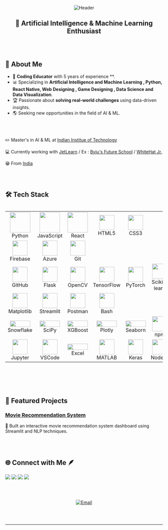 
<!-- aarshichaturvedi/aarshichaturvedi GitHub Profile README -->

<p align="center">
  <img src="https://capsule-render.vercel.app/api?type=waving&height=280&color=0:1D2671,100:C33764&text=👋%20Hello,%20I'm%20Aarshi%20Chaturvedi!&fontSize=45&fontColor=ffffff&fontAlignY=40&animation=twinkling" alt="Header">
</p>


<h2 align="center">🚀 Artificial Intelligence & Machine Learning Enthusiast </h2>

<br><br>

## 🌟 About Me

- 🧠 **Coding Educator** with 5 years of experience **.
- 📊 Specializing in **Artificial Intelligence and Machine Learning , Python, React Native, Web Designing , Game Designing , Data Science and Data Visualization**.
- 🏆 Passionate about **solving real-world challenges** using data-driven insights.
- 🌎 Seeking new  opportunities in the field of AI & ML.

<br><br>

✏️ Master's in AI & ML at [Indian Institue of Technology](https://www.iitk.ac.in/)


💻 Currently working with [JetLearn](https://www.jetlearn.com/) / 
 Ex : [Byju's Future School](https://byjus.com/us/futureschool/code/) /
      [WhiteHat Jr.](https://www.whitehatjr.com/)
                          
                          


😁 From [India](https://www.incredibleindia.org/content/incredible-india-v2/en.html)




<br><br>


## 🛠️ Tech Stack

<div style="display: flex; align-items: flex-start; align: center">
  <table align="center">
    <tr>
      <td align="center" width="96">
        <img src="https://techstack-generator.vercel.app/python-icon.svg" width="65" height="65" />
        <br>Python
      </td>
<!--       <td align="center" width="96">
        <img src="https://techstack-generator.vercel.app/cpp-icon.svg" width="65" height="65" />
        <br>C++
      </td> -->
      <td align="center" width="96">
        <img src="https://techstack-generator.vercel.app/js-icon.svg" width="65" height="65" />
        <br>JavaScript
      </td>
      <td align="center" width="96">
        <img src="https://techstack-generator.vercel.app/react-icon.svg" width="65" height="65" />
        <br>React
      </td>
<!--       <td align="center" width="96">
        <img src="https://skillicons.dev/icons?i=go" width="48" height="48" />
        <br>Go
      </td> -->
<!--       <td align="center" width="96">
        <img src="https://skillicons.dev/icons?i=bash" width="48" height="48" />
        <br>Bash
      </td> -->
      <td align="center" width="96">
        <img src="https://skillicons.dev/icons?i=html" width="48" height="48" />
        <br>HTML5
      </td>
      <td align="center" width="96">
        <img src="https://skillicons.dev/icons?i=css" width="48" height="48" />
        <br>CSS3
      </td>
<!--       <td align="center" width="96">
        <img src="https://skillicons.dev/icons?i=c" width="48" height="48" />
        <br>C
      </td> -->
    </tr>
    <tr>
<!--       <td align="center" width="96">
        <img src="https://skillicons.dev/icons?i=mysql" width="48" height="48" />
        <br>MySQL
      </td> -->
<!--       <td align="center" width="96">
        <img src="https://skillicons.dev/icons?i=postgres" width="48" height="48" />
        <br>PostgreSQL
      </td> -->
<!--       <td align="center" width="96">
        <img src="https://skillicons.dev/icons?i=mongodb" width="48" height="48" />
        <br>MongoDB
      </td> -->
<!--       <td align="center" width="96">
        <img src="https://skillicons.dev/icons?i=sqlite" width="48" height="48" />
        <br>SQLite
      </td> -->
      <td align="center" width="96">
        <img src="https://skillicons.dev/icons?i=firebase" width="48" height="48" />
        <br>Firebase
      </td>
      <td align="center" width="96">
        <img src="https://skillicons.dev/icons?i=azure" width="48" height="48" />
        <br>Azure
      </td>
<!--       <td align="center" width="96">
        <img src="https://skillicons.dev/icons?i=gcp" width="48" height="48" />
        <br>GCP
      </td> -->
<!--       <td align="center" width="96">
        <img src="https://skillicons.dev/icons?i=docker" width="48" height="48" />
        <br>Docker
      </td> -->
      <td align="center" width="96">
        <img src="https://skillicons.dev/icons?i=git" width="48" height="48" />
        <br>Git
      </td>
    </tr>
    <tr>
      <td align="center" width="96">
        <img src="https://skillicons.dev/icons?i=github" width="48" height="48" />
        <br>GitHub
      </td>
      <td align="center" width="96">
        <img src="https://skillicons.dev/icons?i=flask" width="48" height="48" />
        <br>Flask
      </td>
<!--       <td align="center" width="96">
        <img src="https://skillicons.dev/icons?i=django" width="48" height="48" />
        <br>Django
      </td> -->
      <td align="center" width="96">
        <img src="https://skillicons.dev/icons?i=opencv" width="48" height="48" />
        <br>OpenCV
      </td>
      <td align="center" width="96">
        <img src="https://skillicons.dev/icons?i=tensorflow" width="48" height="48" />
        <br>TensorFlow
      </td>
      <td align="center" width="96">
        <img src="https://skillicons.dev/icons?i=pytorch" width="48" height="48" />
        <br>PyTorch
      </td>
      <td align="center" width="96">
        <img src="https://skillicons.dev/icons?i=scikitlearn" width="48" height="48" />
        <br>Scikit-learn
      </td>
      <td align="center" width="96">
        <img src="https://img.shields.io/badge/numpy-%23013243.svg?style=plastic&logo=numpy&logoColor=white" width="48" height="48" />
        <br>NumPy
      </td>
      <td align="center" width="96">
        <img src="https://img.shields.io/badge/pandas-%23150458.svg?style=plastic&logo=pandas&logoColor=white" width="48" height="48" />
        <br>Pandas
      </td>
    </tr>
    <tr>
      <td align="center" width="96">
        <img src="https://img.shields.io/badge/Matplotlib-%23ffffff.svg?style=plastic&logo=Matplotlib&logoColor=black" width="48" height="48" />
        <br>Matplotlib
      </td>
      <td align="center" width="96">
        <img src="https://img.shields.io/badge/Streamlit-%23FE4B4B.svg?style=plastic&logo=streamlit&logoColor=white" width="48" height="48" />
        <br>Streamlit
      </td>
<!--       <td align="center" width="96">
        <img src="https://img.shields.io/badge/mlflow-%23d9ead3.svg?style=flat&logo=numpy&logoColor=blue" width="65" height="20" />
        <br>MLflow
      </td> -->
<!--       <td align="center" width="96">
        <img src="https://img.shields.io/badge/Apache%20Airflow-017CEE?style=flat&logo=Apache%20Airflow&logoColor=white" width="65" height="20" />
        <br>Airflow
      </td> -->
<!--       <td align="center" width="96">
        <img src="https://img.shields.io/badge/Apache%20Spark-FDEE21?style=flat&logo=apachespark&logoColor=black" width="65" height="20" />
        <br>Spark
      </td> -->
<!--       <td align="center" width="96">
        <img src="https://img.shields.io/badge/Apache%20Hadoop-66CCFF?style=flat&logo=apachehadoop&logoColor=black" width="65" height="20" />
        <br>Hadoop
      </td> -->
<!--       <td align="center" width="96">
        <img src="https://img.shields.io/badge/power_bi-F2C811?style=flat&logo=powerbi&logoColor=black" width="65" height="20" />
        <br>Power BI
      </td> -->
      <td align="center" width="96">
        <img src="https://skillicons.dev/icons?i=postman" width="48" height="48" />
        <br>Postman
      </td>
      <td align="center" width="96">
        <img src="https://skillicons.dev/icons?i=bash" width="48" height="48" />
        <br>Bash
      </td>
    </tr>
    <tr>
      <td align="center" width="96">
        <img src="https://img.shields.io/badge/Snowflake-29B5E8?style=flat&logo=snowflake&logoColor=white" width="65" height="20" />
        <br>Snowflake
      </td>
<!--       <td align="center" width="96">
        <img src="https://img.shields.io/badge/dbt-FF694B?style=flat&logo=dbt&logoColor=white" width="65" height="20" />
        <br>dbt
      </td> -->
      <td align="center" width="96">
        <img src="https://img.shields.io/badge/Scipy-0C55A5?style=flat&logo=scipy&logoColor=white" width="65" height="20" />
        <br>SciPy
      </td>
<!--       <td align="center" width="96">
        <img src="https://img.shields.io/badge/statsmodels-8C1515?style=flat&logo=python&logoColor=white" width="65" height="20" />
        <br>Statsmodels
      </td> -->
      <td align="center" width="96">
        <img src="https://img.shields.io/badge/XGBoost-EF6C00?style=flat&logo=data&logoColor=white" width="65" height="20" />
        <br>XGBoost
      </td>
<!--       <td align="center" width="96">
        <img src="https://img.shields.io/badge/MLflow-d9ead3?style=flat&logo=numpy&logoColor=blue" width="65" height="20" />
        <br>MLflow
      </td> -->
      <td align="center" width="96">
        <img src="https://img.shields.io/badge/Plotly-3F4F75?style=flat&logo=plotly&logoColor=white" width="65" height="20" />
        <br>Plotly
      </td>
      <td align="center" width="96">
        <img src="https://img.shields.io/badge/Seaborn-3776AB?style=flat&logo=python&logoColor=white" width="65" height="20" />
        <br>Seaborn
      </td>
      <td align="center" width="96">
        <img src="https://img.shields.io/badge/NPM-%23CB3837.svg?style=plastic&logo=npm&logoColor=white" width="48" height="48" />
        <br>npm
      </td>
    </tr>
    <tr>
<!--       <td align="center" width="96">
        <img src="https://img.shields.io/badge/Tableau-E97627?style=flat&logo=tableau&logoColor=white" width="65" height="20" />
        <br>Tableau
      </td> -->
      <td align="center" width="96">
        <img src="https://img.shields.io/badge/Jupyter-%23D00000.svg?style=plastic&logo=Ju&logoColor=white" width="48" height="48" />
        <br>Jupyter
      </td>
      <td align="center" width="96">
        <img src="https://skillicons.dev/icons?i=vscode" width="48" height="48" />
        <br>VSCode
      </td>
      <td align="center" width="96">
        <img src="https://img.shields.io/badge/Excel-217346?style=flat&logo=microsoftexcel&logoColor=white" width="65" height="20" />
        <br>Excel
      </td>
<!--       <td align="center" width="96">
        <img src="https://img.shields.io/badge/Jira-0052CC?style=flat&logo=jira&logoColor=white" width="65" height="20" />
        <br>Jira
      </td> -->
      <td align="center" width="96">
        <img src="https://skillicons.dev/icons?i=matlab" width="48" height="48" />
        <br>MATLAB
      </td>
      <td align="center" width="96">
        <img src="https://img.shields.io/badge/Keras-%23D00000.svg?style=plastic&logo=Keras&logoColor=white" width="48" height="48" />
        <br>Keras
      </td>
      <td align="center" width="96">
        <img src="https://skillicons.dev/icons?i=nodejs" width="48" height="48" />
        <br>Node.js
      </td>
<!--       <td align="center" width="96">
        <img src="https://skillicons.dev/icons?i=kubernetes" width="48" height="48" />
        <br>Kubernetes
      </td> -->
    </tr>
  </table>
</div>

<br><br><br>

## 🚀 Featured Projects

### **[Movie Recommendation System](https://github.com/aarshichaturvedi/Recommend-a-movie)**
🔹 Built an interactive movie recommendation system dashboard using Streamlit and NLP techniques.


<br><br>






## 🌐 Connect with Me 🪶

[![](https://img.shields.io/badge/INSTAGRAM-blueviolet?style=for-the-badge)](https://www.instagram.com/societal_archaic/)
[![](https://img.shields.io/badge/LINKEDIN-blue?style=for-the-badge)](https://www.linkedin.com/in/aarshichaturvedi/)
[![](https://img.shields.io/badge/TWITTER-orange?style=for-the-badge)](https://twitter.com/ashychat)
[![](https://img.shields.io/badge/GITHUB-black?style=for-the-badge)](https://github.com/aarshichaturvedi/)

<br><br>
<p align="center">
  <a href="mailto:aarshi.chaturvedi@outlook.com">
    <img src="https://img.shields.io/badge/Email-D14836?style=for-the-badge&logo=gmail&logoColor=white" alt="Email">
  </a>
 
</p>


<br><br>
 
 



---


 

<!---
aarshichaturvedi/aarshichaturvedi is a ✨ special ✨ repository because its `README.md` (this file) appears on your GitHub profile.
You can click the Preview link to take a look at your changes.
--->
